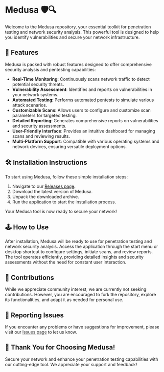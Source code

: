 # Medusa 🛡️🔍

Welcome to the Medusa repository, your essential toolkit for penetration testing and network security analysis. This powerful tool is designed to help you identify vulnerabilities and secure your network infrastructure.

## 🚀 Features

Medusa is packed with robust features designed to offer comprehensive security analysis and pentesting capabilities:

- **Real-Time Monitoring**: Continuously scans network traffic to detect potential security threats.
- **Vulnerability Assessment**: Identifies and reports on vulnerabilities in your network systems.
- **Automated Testing**: Performs automated pentests to simulate various attack scenarios.
- **Customizable Scans**: Allows users to configure and customize scan parameters for targeted testing.
- **Detailed Reporting**: Generates comprehensive reports on vulnerabilities and security assessments.
- **User-Friendly Interface**: Provides an intuitive dashboard for managing scans and reviewing results.
- **Multi-Platform Support**: Compatible with various operating systems and network devices, ensuring versatile deployment options.

## 🛠️ Installation Instructions

To start using Medusa, follow these simple installation steps:

1. Navigate to our [Releases page](../../releases).
2. Download the latest version of Medusa.
3. Unpack the downloaded archive.
4. Run the application to start the installation process.

Your Medusa tool is now ready to secure your network!

## 🕹️ How to Use

After installation, Medusa will be ready to use for penetration testing and network security analysis. Access the application through the start menu or desktop shortcut to configure settings, initiate scans, and review reports. The tool operates efficiently, providing detailed insights and security assessments without the need for constant user interaction.

## 🛑 Contributions

While we appreciate community interest, we are currently not seeking contributions. However, you are encouraged to fork the repository, explore its functionalities, and adapt it as needed for personal use.

## 🐞 Reporting Issues

If you encounter any problems or have suggestions for improvement, please visit our [Issues page](../../issues) to let us know.

## 🌟 Thank You for Choosing Medusa!

Secure your network and enhance your penetration testing capabilities with our cutting-edge tool. We appreciate your support and feedback!
